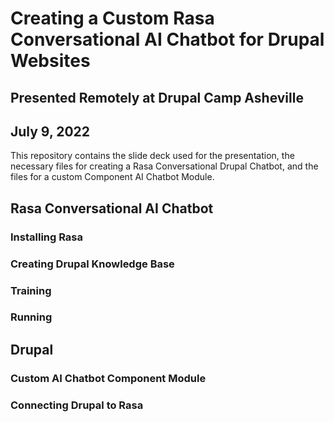 # Creating a Custom Rasa Conversational AI Chatbot for Drupal Websites

## Presented Remotely at Drupal Camp Asheville
## July 9, 2022 

This repository contains the slide deck used for the presentation, the necessary files for creating a Rasa Conversational Drupal Chatbot, and the files for a custom Component AI Chatbot Module.

## Rasa Conversational AI Chatbot
### Installing Rasa


### Creating Drupal Knowledge Base


### Training 


### Running 


## Drupal
### Custom AI Chatbot Component Module

### Connecting Drupal to Rasa